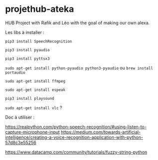 # projethub-ateka
HUB Project with Rafik and Léo with the goal of making our own alexa.

Les libs à installer :

```pip3 install SpeechRecognition```

```pip3 install pyaudio```

```pip3 install pyttsx3```

```sudo apt-get install python-pyaudio python3-pyaudio``` ou ```brew install portaudio```

```sudo apt-get install ffmpeg```

```sudo apt-get install espeak```

```pip3 install playsound```

```sudo apt-get install vlc``` ?

Doc à utiliser :

https://realpython.com/python-speech-recognition/#using-listen-to-capture-microphone-input
https://medium.com/towards-artificial-intelligence/creating-a-voice-recognition-application-with-python-57d8c3e55256

https://www.datacamp.com/community/tutorials/fuzzy-string-python
